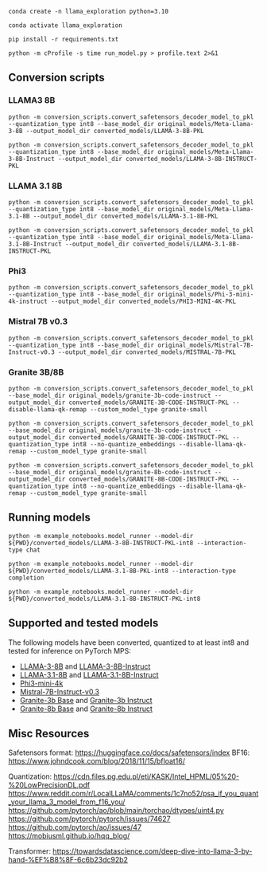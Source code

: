 ```
conda create -n llama_exploration python=3.10
```
```
conda activate llama_exploration 
```
```
pip install -r requirements.txt
```

```
python -m cProfile -s time run_model.py > profile.text 2>&1
```

## Conversion scripts

### LLAMA3 8B

```
python -m conversion_scripts.convert_safetensors_decoder_model_to_pkl --quantization_type int8 --base_model_dir original_models/Meta-Llama-3-8B --output_model_dir converted_models/LLAMA-3-8B-PKL

python -m conversion_scripts.convert_safetensors_decoder_model_to_pkl --quantization_type int8 --base_model_dir original_models/Meta-Llama-3-8B-Instruct --output_model_dir converted_models/LLAMA-3-8B-INSTRUCT-PKL
```


### LLAMA 3.1 8B

```
python -m conversion_scripts.convert_safetensors_decoder_model_to_pkl --quantization_type int8 --base_model_dir original_models/Meta-Llama-3.1-8B --output_model_dir converted_models/LLAMA-3.1-8B-PKL

python -m conversion_scripts.convert_safetensors_decoder_model_to_pkl --quantization_type int8 --base_model_dir original_models/Meta-Llama-3.1-8B-Instruct --output_model_dir converted_models/LLAMA-3.1-8B-INSTRUCT-PKL
```

### Phi3

```
python -m conversion_scripts.convert_safetensors_decoder_model_to_pkl --quantization_type int8 --base_model_dir original_models/Phi-3-mini-4k-instruct --output_model_dir converted_models/PHI3-MINI-4K-PKL
```

### Mistral 7B v0.3

```
python -m conversion_scripts.convert_safetensors_decoder_model_to_pkl --quantization_type int8 --base_model_dir original_models/Mistral-7B-Instruct-v0.3 --output_model_dir converted_models/MISTRAL-7B-PKL
```

### Granite 3B/8B

```
python -m conversion_scripts.convert_safetensors_decoder_model_to_pkl --base_model_dir original_models/granite-3b-code-instruct --output_model_dir converted_models/GRANITE-3B-CODE-INSTRUCT-PKL --disable-llama-qk-remap --custom_model_type granite-small

python -m conversion_scripts.convert_safetensors_decoder_model_to_pkl --base_model_dir original_models/granite-3b-code-instruct --output_model_dir converted_models/GRANITE-3B-CODE-INSTRUCT-PKL --quantization_type int8 --no-quantize_embeddings --disable-llama-qk-remap --custom_model_type granite-small

python -m conversion_scripts.convert_safetensors_decoder_model_to_pkl --base_model_dir original_models/granite-8b-code-instruct --output_model_dir converted_models/GRANITE-8B-CODE-INSTRUCT-PKL --quantization_type int8 --no-quantize_embeddings --disable-llama-qk-remap --custom_model_type granite-small
```

## Running models

```
python -m example_notebooks.model_runner --model-dir ${PWD}/converted_models/LLAMA-3-8B-INSTRUCT-PKL-int8 --interaction-type chat

python -m example_notebooks.model_runner --model-dir ${PWD}/converted_models/LLAMA-3.1-8B-PKL-int8 --interaction-type completion

python -m example_notebooks.model_runner --model-dir ${PWD}/converted_models/LLAMA-3.1-8B-INSTRUCT-PKL-int8
```

## Supported and tested models

The following models have been converted, quantized to at least int8 and tested for inference on PyTorch MPS:
* [LLAMA-3-8B](https://huggingface.co/meta-llama/Meta-Llama-3-8B) and [LLAMA-3-8B-Instruct](https://huggingface.co/meta-llama/Meta-Llama-3-8B-Instruct)
* [LLAMA-3.1-8B](https://huggingface.co/meta-llama/Meta-Llama-3.1-8B) and [LLAMA-3.1-8B-Instruct](https://huggingface.co/meta-llama/Meta-Llama-3.1-8B-Instruct)
* [Phi3-mini-4k](https://huggingface.co/microsoft/Phi-3-mini-4k-instruct)
* [Mistral-7B-Instruct-v0.3](https://huggingface.co/mistralai/Mistral-7B-Instruct-v0.3)
* [Granite-3b Base](https://huggingface.co/ibm-granite/granite-3b-code-base) and [Granite-3b Instruct](https://huggingface.co/ibm-granite/granite-3b-code-instruct)
* [Granite-8b Base](https://huggingface.co/ibm-granite/granite-8b-code-base) and [Granite-8b Instruct](https://huggingface.co/ibm-granite/granite-8b-code-instruct)


## Misc Resources
Safetensors format: https://huggingface.co/docs/safetensors/index
BF16: https://www.johndcook.com/blog/2018/11/15/bfloat16/

Quantization: 
https://cdn.files.pg.edu.pl/eti/KASK/Intel_HPML/05%20-%20LowPrecisionDL.pdf
https://www.reddit.com/r/LocalLLaMA/comments/1c7no52/psa_if_you_quant_your_llama_3_model_from_f16_you/
https://github.com/pytorch/ao/blob/main/torchao/dtypes/uint4.py
https://github.com/pytorch/pytorch/issues/74627
https://github.com/pytorch/ao/issues/47
https://mobiusml.github.io/hqq_blog/



Transformer:
https://towardsdatascience.com/deep-dive-into-llama-3-by-hand-%EF%B8%8F-6c6b23dc92b2